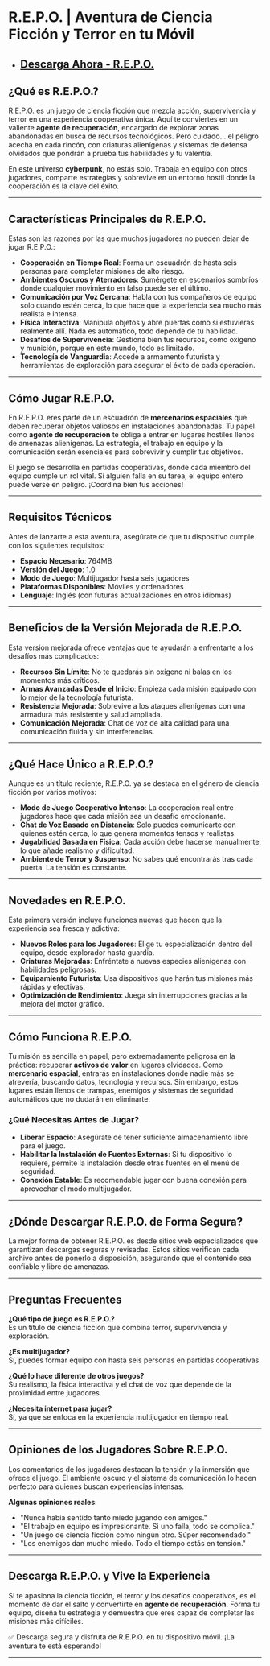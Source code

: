 # R.E.P.O. | Aventura de Ciencia Ficción y Terror en tu Móvil

- ## [Descarga Ahora - R.E.P.O.](https://apkmodjoy.net/es/repo/)


## ¿Qué es R.E.P.O.?

R.E.P.O. es un juego de ciencia ficción que mezcla acción, supervivencia y terror en una experiencia cooperativa única. Aquí te conviertes en un valiente **agente de recuperación**, encargado de explorar zonas abandonadas en busca de recursos tecnológicos. Pero cuidado… el peligro acecha en cada rincón, con criaturas alienígenas y sistemas de defensa olvidados que pondrán a prueba tus habilidades y tu valentía.

En este universo **cyberpunk**, no estás solo. Trabaja en equipo con otros jugadores, comparte estrategias y sobrevive en un entorno hostil donde la cooperación es la clave del éxito.

---

## Características Principales de R.E.P.O.

Estas son las razones por las que muchos jugadores no pueden dejar de jugar R.E.P.O.:

- **Cooperación en Tiempo Real**: Forma un escuadrón de hasta seis personas para completar misiones de alto riesgo.
- **Ambientes Oscuros y Aterradores**: Sumérgete en escenarios sombríos donde cualquier movimiento en falso puede ser el último.
- **Comunicación por Voz Cercana**: Habla con tus compañeros de equipo solo cuando estén cerca, lo que hace que la experiencia sea mucho más realista e intensa.
- **Física Interactiva**: Manipula objetos y abre puertas como si estuvieras realmente allí. Nada es automático, todo depende de tu habilidad.
- **Desafíos de Supervivencia**: Gestiona bien tus recursos, como oxígeno y munición, porque en este mundo, todo es limitado.
- **Tecnología de Vanguardia**: Accede a armamento futurista y herramientas de exploración para asegurar el éxito de cada operación.

---

## Cómo Jugar R.E.P.O.

En R.E.P.O. eres parte de un escuadrón de **mercenarios espaciales** que deben recuperar objetos valiosos en instalaciones abandonadas. Tu papel como **agente de recuperación** te obliga a entrar en lugares hostiles llenos de amenazas alienígenas. La estrategia, el trabajo en equipo y la comunicación serán esenciales para sobrevivir y cumplir tus objetivos.

El juego se desarrolla en partidas cooperativas, donde cada miembro del equipo cumple un rol vital. Si alguien falla en su tarea, el equipo entero puede verse en peligro. ¡Coordina bien tus acciones!

---

## Requisitos Técnicos

Antes de lanzarte a esta aventura, asegúrate de que tu dispositivo cumple con los siguientes requisitos:

- **Espacio Necesario**: 764MB  
- **Versión del Juego**: 1.0  
- **Modo de Juego**: Multijugador hasta seis jugadores  
- **Plataformas Disponibles**: Móviles y ordenadores  
- **Lenguaje**: Inglés (con futuras actualizaciones en otros idiomas)

---

## Beneficios de la Versión Mejorada de R.E.P.O.

Esta versión mejorada ofrece ventajas que te ayudarán a enfrentarte a los desafíos más complicados:

- **Recursos Sin Límite**: No te quedarás sin oxígeno ni balas en los momentos más críticos.
- **Armas Avanzadas Desde el Inicio**: Empieza cada misión equipado con lo mejor de la tecnología futurista.
- **Resistencia Mejorada**: Sobrevive a los ataques alienígenas con una armadura más resistente y salud ampliada.
- **Comunicación Mejorada**: Chat de voz de alta calidad para una comunicación fluida y sin interferencias.

---

## ¿Qué Hace Único a R.E.P.O.?

Aunque es un título reciente, R.E.P.O. ya se destaca en el género de ciencia ficción por varios motivos:

- **Modo de Juego Cooperativo Intenso**: La cooperación real entre jugadores hace que cada misión sea un desafío emocionante.
- **Chat de Voz Basado en Distancia**: Solo puedes comunicarte con quienes estén cerca, lo que genera momentos tensos y realistas.
- **Jugabilidad Basada en Física**: Cada acción debe hacerse manualmente, lo que añade realismo y dificultad.
- **Ambiente de Terror y Suspenso**: No sabes qué encontrarás tras cada puerta. La tensión es constante.

---

## Novedades en R.E.P.O.

Esta primera versión incluye funciones nuevas que hacen que la experiencia sea fresca y adictiva:

- **Nuevos Roles para los Jugadores**: Elige tu especialización dentro del equipo, desde explorador hasta guardia.
- **Criaturas Mejoradas**: Enfréntate a nuevas especies alienígenas con habilidades peligrosas.
- **Equipamiento Futurista**: Usa dispositivos que harán tus misiones más rápidas y efectivas.
- **Optimización de Rendimiento**: Juega sin interrupciones gracias a la mejora del motor gráfico.

---

## Cómo Funciona R.E.P.O.

Tu misión es sencilla en papel, pero extremadamente peligrosa en la práctica: recuperar **activos de valor** en lugares olvidados. Como **mercenario espacial**, entrarás en instalaciones donde nadie más se atrevería, buscando datos, tecnología y recursos. Sin embargo, estos lugares están llenos de trampas, enemigos y sistemas de seguridad automáticos que no dudarán en eliminarte.

### ¿Qué Necesitas Antes de Jugar?

- **Liberar Espacio**: Asegúrate de tener suficiente almacenamiento libre para el juego.
- **Habilitar la Instalación de Fuentes Externas**: Si tu dispositivo lo requiere, permite la instalación desde otras fuentes en el menú de seguridad.
- **Conexión Estable**: Es recomendable jugar con buena conexión para aprovechar el modo multijugador.

---

## ¿Dónde Descargar R.E.P.O. de Forma Segura?

La mejor forma de obtener R.E.P.O. es desde sitios web especializados que garantizan descargas seguras y revisadas. Estos sitios verifican cada archivo antes de ponerlo a disposición, asegurando que el contenido sea confiable y libre de amenazas.

---

## Preguntas Frecuentes

**¿Qué tipo de juego es R.E.P.O.?**  
Es un título de ciencia ficción que combina terror, supervivencia y exploración.

**¿Es multijugador?**  
Sí, puedes formar equipo con hasta seis personas en partidas cooperativas.

**¿Qué lo hace diferente de otros juegos?**  
Su realismo, la física interactiva y el chat de voz que depende de la proximidad entre jugadores.

**¿Necesita internet para jugar?**  
Sí, ya que se enfoca en la experiencia multijugador en tiempo real.

---

## Opiniones de los Jugadores Sobre R.E.P.O.

Los comentarios de los jugadores destacan la tensión y la inmersión que ofrece el juego. El ambiente oscuro y el sistema de comunicación lo hacen perfecto para quienes buscan experiencias intensas.

**Algunas opiniones reales**:

- "Nunca había sentido tanto miedo jugando con amigos."
- "El trabajo en equipo es impresionante. Si uno falla, todo se complica."
- "Un juego de ciencia ficción como ningún otro. Súper recomendado."
- "Los enemigos dan mucho miedo. Todo el tiempo estás en tensión."

---

## Descarga R.E.P.O. y Vive la Experiencia

Si te apasiona la ciencia ficción, el terror y los desafíos cooperativos, es el momento de dar el salto y convertirte en **agente de recuperación**. Forma tu equipo, diseña tu estrategia y demuestra que eres capaz de completar las misiones más difíciles.

✅ Descarga segura y disfruta de R.E.P.O. en tu dispositivo móvil. ¡La aventura te está esperando!

---
